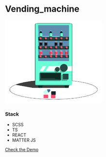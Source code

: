 # Vending_machine

<img src="./public/img_demo.png" width="320"/>

### Stack
- SCSS
- TS
- REACT
- MATTER JS

<a href="https://xmov.fun/web/vending_machine/" target="_blank">Check the Demo</a>

